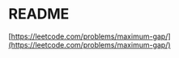 # README

[https://leetcode.com/problems/maximum-gap/](https://leetcode.com/problems/maximum-gap/)

